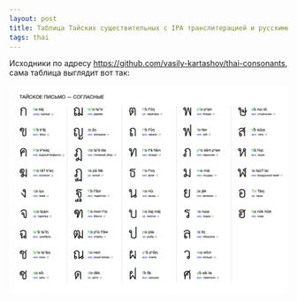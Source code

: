 ```yaml
---
layout: post
title: Таблица Тайских существительных с IPA транслитерацией и русскими названиями букв
tags: thai
---
```


Исходники по адресу https://github.com/vasily-kartashov/thai-consonants, сама таблица выглядит вот так:

![Thai Consonants](/public/images/thai-consonants.png)

